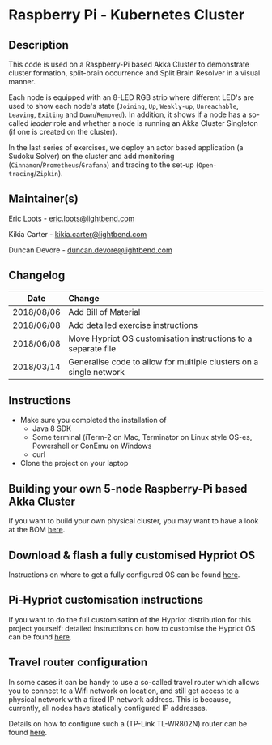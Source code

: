 # Raspberry Pi - Kubernetes Cluster

## Description

This code is used on a Raspberry-Pi based Akka Cluster to demonstrate cluster formation, split-brain occurrence and Split Brain Resolver in a visual manner.

Each node is equipped with an 8-LED RGB strip where different LED's are used to show each node's state (`Joining`, `Up`, `Weakly-up`, `Unreachable`, `Leaving`, `Exiting` and `Down`/`Removed`). In addition, it shows if a node has a so-called _leader_ role and whether a node is running an Akka Cluster Singleton (if one is created on the cluster).

In the last series of exercises, we deploy an actor based application (a Sudoku Solver) on the cluster and add monitoring (`Cinnamon`/`Prometheus`/`Grafana`) and tracing to the set-up (`Open-tracing`/`Zipkin`).

## Maintainer(s)

Eric Loots    - eric.loots@lightbend.com

Kikia Carter  - kikia.carter@lightbend.com

Duncan Devore - duncan.devore@lightbend.com

## Changelog

| Date      | Change                                |
|:---------:|:--------------------------------------|
|2018/08/06 | Add Bill of Material |
|2018/06/08 | Add detailed exercise instructions |
|2018/06/08 | Move Hypriot OS customisation instructions to a separate file |
|2018/03/14 | Generalise code to allow for multiple clusters on a single network |

## Instructions

- Make sure you completed the installation of
    - Java 8 SDK
    - Some terminal (iTerm-2 on Mac, Terminator on Linux style OS-es, Powershell or ConEmu on Windows
    - curl
- Clone the project on your laptop

## Building your own 5-node Raspberry-Pi based Akka Cluster

If you want to build your own physical cluster, you may want to have a look at the BOM [here](images/BOM.md).


## Download & flash a fully customised Hypriot OS

Instructions on where to get a fully configured OS can be found [here](Akka-Pi-OS-install-instructions.md).

## Pi-Hypriot customisation instructions

If you want to do the full customisation of the Hypriot distribution for this project yourself: detailed instructions on how to customise the Hypriot OS can be found [here](Hypriot-OS-Customisation-Instructions.md).

## Travel router configuration

In some cases it can be handy to use a so-called travel router which allows you to connect to a Wifi network on location, and still get access to a physical network with a fixed IP network address. This is because, currently, all nodes have statically configured IP addresses.

Details on how to configure such a (TP-Link TL-WR802N) router can be found [here](Configuring-TP-Link-Travel-Router-for-class-room-environment.md).

